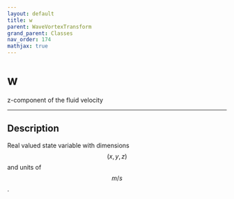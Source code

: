 ```yaml
---
layout: default
title: w
parent: WaveVortexTransform
grand_parent: Classes
nav_order: 174
mathjax: true
---
```


#  w

z-component of the fluid velocity


---

## Description
Real valued state variable with dimensions $$(x,y,z)$$ and units of $$m/s$$.

